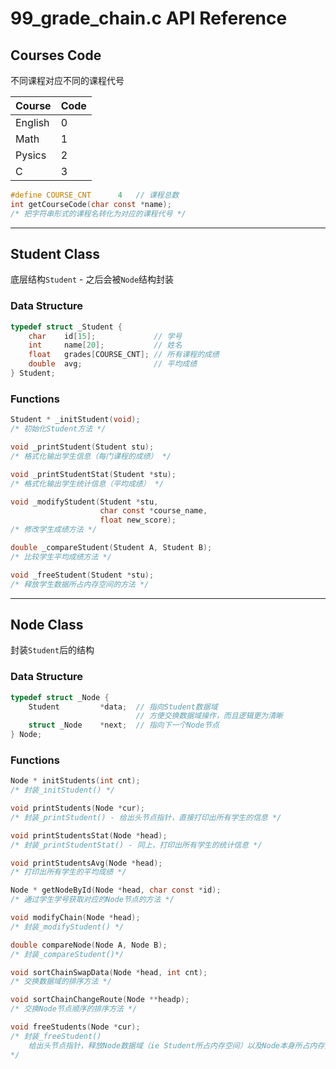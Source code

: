 # 99_grade_chain.c API Reference


## Courses Code
不同课程对应不同的课程代号

Course      |   Code
------------|------------
English     |   0
Math        |   1
Pysics      |   2
C           |   3

```C
#define COURSE_CNT      4   // 课程总数
int getCourseCode(char const *name);
/* 把字符串形式的课程名转化为对应的课程代号 */
```

-------------------------------------

## Student Class
底层结构`Student` - 之后会被`Node`结构封装

### Data Structure
```C
typedef struct _Student {
    char    id[15];             // 学号
    int     name[20];           // 姓名
    float   grades[COURSE_CNT]; // 所有课程的成绩
    double  avg;                // 平均成绩
} Student;
```

### Functions
```C
Student * _initStudent(void);
/* 初始化Student方法 */

void _printStudent(Student stu);
/* 格式化输出学生信息（每门课程的成绩） */

void _printStudentStat(Student *stu);
/* 格式化输出学生统计信息（平均成绩） */

void _modifyStudent(Student *stu,
                    char const *course_name,
                    float new_score);
/* 修改学生成绩方法 */

double _compareStudent(Student A, Student B);
/* 比较学生平均成绩方法 */

void _freeStudent(Student *stu);
/* 释放学生数据所占内存空间的方法 */
```

-------------------------------------

## Node Class
封装`Student`后的结构

### Data Structure
```C
typedef struct _Node {
    Student         *data;  // 指向Student数据域
                            // 方便交换数据域操作，而且逻辑更为清晰
    struct _Node    *next;  // 指向下一个Node节点
} Node;
```

### Functions
```C
Node * initStudents(int cnt);
/* 封装_initStudent() */

void printStudents(Node *cur);
/* 封装_printStudent() - 给出头节点指针，直接打印出所有学生的信息 */

void printStudentsStat(Node *head);
/* 封装_printStudentStat() - 同上，打印出所有学生的统计信息 */

void printStudentsAvg(Node *head);
/* 打印出所有学生的平均成绩 */

Node * getNodeById(Node *head, char const *id);
/* 通过学生学号获取对应的Node节点的方法 */

void modifyChain(Node *head);
/* 封装_modifyStudent() */

double compareNode(Node A, Node B);
/* 封装_compareStudent()*/

void sortChainSwapData(Node *head, int cnt);
/* 交换数据域的排序方法 */

void sortChainChangeRoute(Node **headp);
/* 交换Node节点顺序的排序方法 */

void freeStudents(Node *cur);
/* 封装_freeStudent()
    给出头节点指针，释放Node数据域（ie Student所占内存空间）以及Node本身所占内存空间
*/
```
